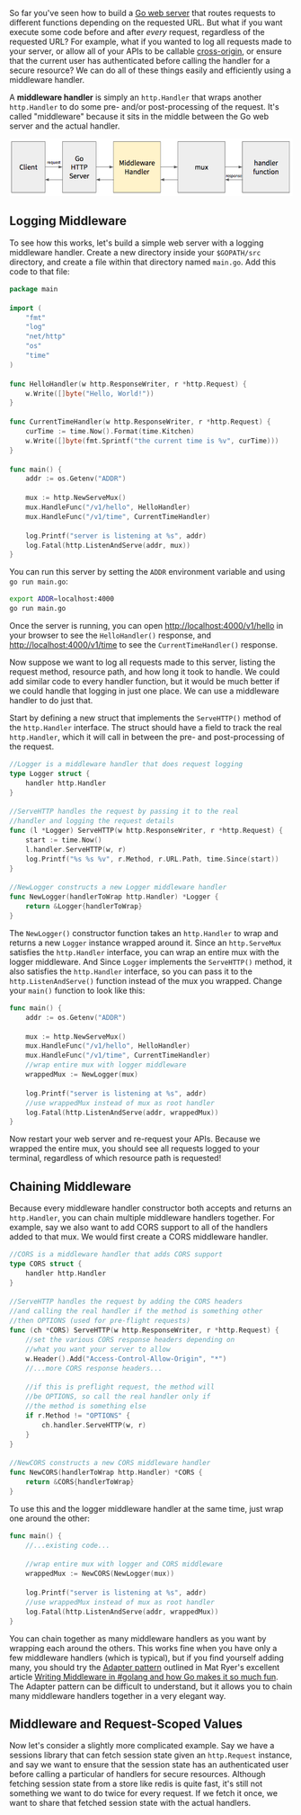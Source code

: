 So far you've seen how to build a [Go web server](../goweb/) that routes requests to different functions depending on the requested URL. But what if you want execute some code before and after _every_ request, regardless of the requested URL? For example, what if you wanted to log all requests made to your server, or allow all of your APIs to be callable [cross-origin](../cors/), or ensure that the current user has authenticated before calling the handler for a secure resource? We can do all of these things easily and efficiently using a middleware handler.

A **middleware handler** is simply an `http.Handler` that wraps another `http.Handler` to do some pre- and/or post-processing of the request. It's called "middleware" because it sits in the middle between the Go web server and the actual handler.

![architectural diagram showing middleware in the request/response flow](img/flow.png)

## Logging Middleware

To see how this works, let's build a simple web server with a logging middleware handler. Create a new directory inside your `$GOPATH/src` directory, and create a file within that directory named `main.go`. Add this code to that file:

```go
package main

import (
	"fmt"
	"log"
	"net/http"
	"os"
	"time"
)

func HelloHandler(w http.ResponseWriter, r *http.Request) {
	w.Write([]byte("Hello, World!"))
}

func CurrentTimeHandler(w http.ResponseWriter, r *http.Request) {
	curTime := time.Now().Format(time.Kitchen)
	w.Write([]byte(fmt.Sprintf("the current time is %v", curTime)))
}

func main() {
	addr := os.Getenv("ADDR")

	mux := http.NewServeMux()
	mux.HandleFunc("/v1/hello", HelloHandler)
	mux.HandleFunc("/v1/time", CurrentTimeHandler)

	log.Printf("server is listening at %s", addr)
	log.Fatal(http.ListenAndServe(addr, mux))
}
```

You can run this server by setting the `ADDR` environment variable and using `go run main.go`:

```bash
export ADDR=localhost:4000
go run main.go
```

Once the server is running, you can open <http://localhost:4000/v1/hello> in your browser to see the `HelloHandler()` response, and <http://localhost:4000/v1/time> to see the `CurrentTimeHandler()` response.

Now suppose we want to log all requests made to this server, listing the request method, resource path, and how long it took to handle. We could add similar code to every handler function, but it would be much better if we could handle that logging in just one place. We can use a middleware handler to do just that.

Start by defining a new struct that implements the `ServeHTTP()` method of the `http.Handler` interface. The struct should have a field to track the real `http.Handler`, which it will call in between the pre- and post-processing of the request.

```go
//Logger is a middleware handler that does request logging
type Logger struct {
	handler http.Handler
}

//ServeHTTP handles the request by passing it to the real
//handler and logging the request details
func (l *Logger) ServeHTTP(w http.ResponseWriter, r *http.Request) {
	start := time.Now()
	l.handler.ServeHTTP(w, r)
	log.Printf("%s %s %v", r.Method, r.URL.Path, time.Since(start))
}

//NewLogger constructs a new Logger middleware handler
func NewLogger(handlerToWrap http.Handler) *Logger {
	return &Logger{handlerToWrap}
}
```

The `NewLogger()` constructor function takes an `http.Handler` to wrap and returns a new `Logger` instance wrapped around it. Since an `http.ServeMux` satisfies the `http.Handler` interface, you can wrap an entire mux with the logger middleware. And Since `Logger` implements the `ServeHTTP()` method, it also satisfies the `http.Handler` interface, so you can pass it to the `http.ListenAndServe()` function instead of the mux you wrapped. Change your `main()` function to look like this:

```go
func main() {
	addr := os.Getenv("ADDR")

	mux := http.NewServeMux()
	mux.HandleFunc("/v1/hello", HelloHandler)
	mux.HandleFunc("/v1/time", CurrentTimeHandler)
	//wrap entire mux with logger middleware
	wrappedMux := NewLogger(mux)

	log.Printf("server is listening at %s", addr)
	//use wrappedMux instead of mux as root handler
	log.Fatal(http.ListenAndServe(addr, wrappedMux))
}
```

Now restart your web server and re-request your APIs. Because we wrapped the entire mux, you should see all requests logged to your terminal, regardless of which resource path is requested!

## Chaining Middleware

Because every middleware handler constructor both accepts and returns an `http.Handler`, you can chain multiple middleware handlers together. For example, say we also want to add CORS support to all of the handlers added to that mux. We would first create a CORS middleware handler.

```go
//CORS is a middleware handler that adds CORS support
type CORS struct {
	handler http.Handler
}

//ServeHTTP handles the request by adding the CORS headers
//and calling the real handler if the method is something other
//then OPTIONS (used for pre-flight requests)
func (ch *CORS) ServeHTTP(w http.ResponseWriter, r *http.Request) {
	//set the various CORS response headers depending on
	//what you want your server to allow
	w.Header().Add("Access-Control-Allow-Origin", "*")
	//...more CORS response headers...

	//if this is preflight request, the method will
	//be OPTIONS, so call the real handler only if
	//the method is something else
	if r.Method != "OPTIONS" {
		ch.handler.ServeHTTP(w, r)
	}
}

//NewCORS constructs a new CORS middleware handler
func NewCORS(handlerToWrap http.Handler) *CORS {
	return &CORS{handlerToWrap}
}
```

To use this and the logger middleware handler at the same time, just wrap one around the other:

```go
func main() {
	//...existing code...

	//wrap entire mux with logger and CORS middleware
	wrappedMux := NewCORS(NewLogger(mux))

	log.Printf("server is listening at %s", addr)
	//use wrappedMux instead of mux as root handler
	log.Fatal(http.ListenAndServe(addr, wrappedMux))
}
```

You can chain together as many middleware handlers as you want by wrapping each around the others. This works fine when you have only a few middleware handlers (which is typical), but if you find yourself adding many, you should try the [Adapter pattern](https://medium.com/@matryer/writing-middleware-in-golang-and-how-go-makes-it-so-much-fun-4375c1246e81) outlined in Mat Ryer's excellent article [Writing Middleware in #golang and how Go makes it so much fun](https://medium.com/@matryer/writing-middleware-in-golang-and-how-go-makes-it-so-much-fun-4375c1246e81). The Adapter pattern can be difficult to understand, but it allows you to chain many middleware handlers together in a very elegant way.

## Middleware and Request-Scoped Values

Now let's consider a slightly more complicated example. Say we have a sessions library that can fetch session state given an `http.Request` instance, and say we want to ensure that the session state has an authenticated user before calling a particular of handlers for secure resources. Although fetching session state from a store like redis is quite fast, it's still not something we want to do twice for every request. If we fetch it once, we want to share that fetched session state with the actual handlers.












